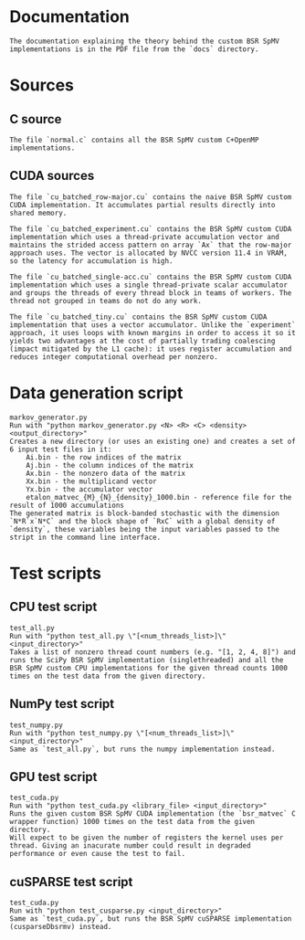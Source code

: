# Documentation
	The documentation explaining the theory behind the custom BSR SpMV implementations is in the PDF file from the `docs` directory.



# Sources
## C source
	The file `normal.c` contains all the BSR SpMV custom C+OpenMP implementations.



## CUDA sources
	The file `cu_batched_row-major.cu` contains the naive BSR SpMV custom CUDA implementation. It accumulates partial results directly into shared memory.

	The file `cu_batched_experiment.cu` contains the BSR SpMV custom CUDA implementation which uses a thread-private accumulation vector and maintains the strided access pattern on array `Ax` that the row-major approach uses. The vector is allocated by NVCC version 11.4 in VRAM, so the latency for accumulation is high.

	The file `cu_batched_single-acc.cu` contains the BSR SpMV custom CUDA implementation which uses a single thread-private scalar accumulator and groups the threads of every thread block in teams of workers. The thread not grouped in teams do not do any work.

	The file `cu_batched_tiny.cu` contains the BSR SpMV custom CUDA implementation that uses a vector accumulator. Unlike the `experiment` approach, it uses loops with known margins in order to access it so it yields two advantages at the cost of partially trading coalescing (impact mitigated by the L1 cache): it uses register accumulation and reduces integer computational overhead per nonzero.



# Data generation script
	markov_generator.py
	Run with "python markov_generator.py <N> <R> <C> <density> <output_directory>"
	Creates a new directory (or uses an existing one) and creates a set of 6 input test files in it:
		Ai.bin - the row indices of the matrix
		Aj.bin - the column indices of the matrix
		Ax.bin - the nonzero data of the matrix
		Xx.bin - the multiplicand vector
		Yx.bin - the accumulator vector
		etalon_matvec_{M}_{N}_{density}_1000.bin - reference file for the result of 1000 accumulations
	The generated matrix is block-banded stochastic with the dimension `N*R`x`N*C` and the block shape of `RxC` with a global density of `density`, these variables being the input variables passed to the stript in the command line interface.



# Test scripts
## CPU test script
	test_all.py
	Run with "python test_all.py \"[<num_threads_list>]\" <input_directory>"
	Takes a list of nonzero thread count numbers (e.g. "[1, 2, 4, 8]") and runs the SciPy BSR SpMV implementation (singlethreaded) and all the BSR SpMV custom CPU implementations for the given thread counts 1000 times on the test data from the given directory.

## NumPy test script
	test_numpy.py
	Run with "python test_numpy.py \"[<num_threads_list>]\" <input_directory>"
	Same as `test_all.py`, but runs the numpy implementation instead.

## GPU test script
	test_cuda.py
	Run with "python test_cuda.py <library_file> <input_directory>"
	Runs the given custom BSR SpMV CUDA implementation (the `bsr_matvec` C wrapper function) 1000 times on the test data from the given directory.
	Will expect to be given the number of registers the kernel uses per thread. Giving an inacurate number could result in degraded performance or even cause the test to fail.

## cuSPARSE test script
	test_cuda.py
	Run with "python test_cusparse.py <input_directory>"
	Same as `test_cuda.py`, but runs the BSR SpMV cuSPARSE implementation (cusparseDbsrmv) instead.
